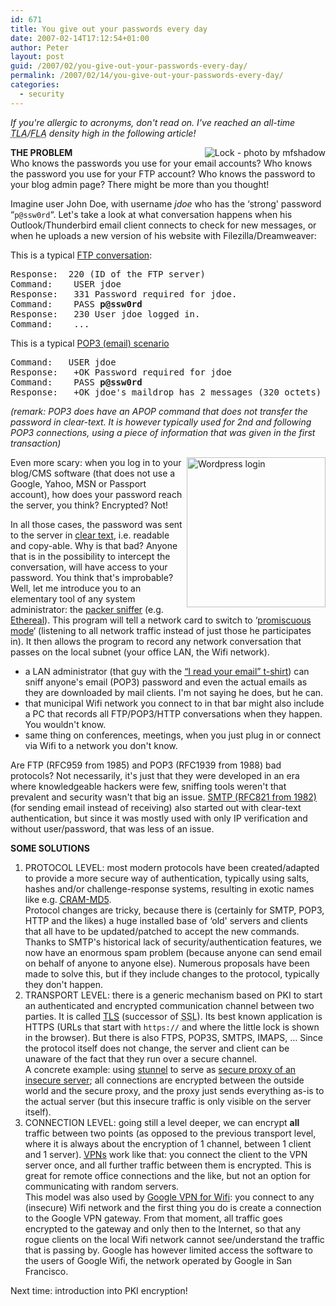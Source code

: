 ```yaml
---
id: 671
title: You give out your passwords every day
date: 2007-02-14T17:12:54+01:00
author: Peter
layout: post
guid: /2007/02/you-give-out-your-passwords-every-day/
permalink: /2007/02/14/you-give-out-your-passwords-every-day/
categories:
  - security
---
```

_If you're allergic to acronyms, don't read on. I've reached an all-time <acronym title="Three Letter Acronym">TLA</acronym>/<acronym title="Four Letter Acronym">FLA</acronym> density high in the following article!_

[<img style="float: right" src="http://farm1.static.flickr.com/10/14497366_fc714e4397_m.jpg" alt="Lock - photo by mfshadow" />](http://www.flickr.com/photos/mfshadow/14497366/)**THE PROBLEM**  
Who knows the passwords you use for your email accounts? Who knows the password you use for your FTP account? Who knows the password to your blog admin page? There might be more than you thought! 

Imagine user John Doe, with username _jdoe_ who has the &#8216;strong' password &#8220;`p@ssw0rd`&#8220;. Let's take a look at what conversation happens when his Outlook/Thunderbird email client connects to check for new messages, or when he uploads a new version of his website with Filezilla/Dreamweaver:

This is a typical [FTP conversation](http://www.w3.org/Protocols/rfc959/):

<pre>Response:	220 (ID of the FTP server)
Command:	USER jdoe
Response:	331 Password required for jdoe.
Command:	PASS <strong>p@ssw0rd</strong>
Response:	230 User jdoe logged in.
Command:	...
</pre>

This is a typical [POP3 (email) scenario](http://www.ietf.org/rfc/rfc1939.txt)

<pre>Command:	USER jdoe
Response:	+OK Password required for jdoe
Command:	PASS <strong>p@ssw0rd</strong>
Response:	+OK jdoe's maildrop has 2 messages (320 octets)
</pre>

_(remark: POP3 does have an APOP command that does not transfer the password in clear-text. It is however typically used for 2nd and following POP3 connections, using a piece of information that was given in the first transaction)_

[<img  style="float: right" src="http://farm1.static.flickr.com/134/390226502_34c2cc32a9_m.jpg" width="222" height="240" alt="Wordpress login" />](http://www.flickr.com/photos/pforret/390226502/ "Photo Sharing")Even more scary: when you log in to your blog/CMS software (that does not use a Google, Yahoo, MSN or Passport account), how does your password reach the server, you think? Encrypted? Not!

<!--more-->

  
In all those cases, the password was sent to the server in [clear text](http://en.wikipedia.org/wiki/Cleartext), i.e. readable and copy-able. Why is that bad? Anyone that is in the possibility to intercept the conversation, will have access to your password. You think that's improbable? Well, let me introduce you to an elementary tool of any system administrator: the [packer sniffer](http://en.wikipedia.org/wiki/Sniffer) (e.g. [Ethereal](http://www.ethereal.com/)). This program will tell a network card to switch to &#8216;[promiscuous mode](http://en.wikipedia.org/wiki/Promiscuous_mode)&#8216; (listening to all network traffic instead of just those he participates in). It then allows the program to record any network conversation that passes on the local subnet (your office LAN, the Wifi network).

  * a LAN administrator (that guy with the [&#8220;I read your email&#8221; t-shirt](http://www.thinkgeek.com/tshirts/frustrations/31fb/)) can sniff anyone's email (POP3) password and even the actual emails as they are downloaded by mail clients. I'm not saying he does, but he can.
  * that municipal Wifi network you connect to in that bar might also include a PC that records all FTP/POP3/HTTP conversations when they happen. You wouldn't know.
  * same thing on conferences, meetings, when you just plug in or connect via Wifi to a network you don't know.

Are FTP (RFC959 from 1985) and POP3 (RFC1939 from 1988) bad protocols? Not necessarily, it's just that they were developed in an era where knowledgeable hackers were few, sniffing tools weren't that prevalent and security wasn't that big an issue. [SMTP (RFC821 from 1982)](http://www.ietf.org/rfc/rfc0821.txt) (for sending email instead of receiving) also started out with clear-text authentication, but since it was mostly used with only IP verification and without user/password, that was less of an issue. 

**SOME SOLUTIONS**

  1. PROTOCOL LEVEL: most modern protocols have been created/adapted to provide a more secure way of authentication, typically using salts, hashes and/or challenge-response systems, resulting in exotic names like e.g. [<acronym title="challenge-response authentication mechanism (with hashing algorithm) Message-Digest 5">CRAM-MD5</acronym>](http://en.wikipedia.org/wiki/CRAM-MD5).  
    Protocol changes are tricky, because there is (certainly for SMTP, POP3, HTTP and the likes) a huge installed base of &#8216;old' servers and clients that all have to be updated/patched to accept the new commands. Thanks to SMTP's historical lack of security/authentication features, we now have an enormous spam problem (because anyone can send email on behalf of anyone to anyone else). Numerous proposals have been made to solve this, but if they include changes to the protocol, typically they don't happen.
  2. TRANSPORT LEVEL: there is a generic mechanism based on PKI to start an authenticated and encrypted communication channel between two parties. It is called [<acronym title="Transport Layer Security">TLS</acronym>](http://en.wikipedia.org/wiki/Transport_Layer_Security) (successor of <acronym title="Secure Socket Layer">SSL</acronym>). Its best known application is HTTPS (URLs that start with `https://` and where the little lock is shown in the browser). But there is also FTPS, POP3S, SMTPS, IMAPS, &#8230; Since the protocol itself does not change, the server and client can be unaware of the fact that they run over a secure channel.  
    A concrete example: using [stunnel](http://www.stunnel.org/) to serve as [secure proxy of an insecure server](http://www.stunnel.org/examples/encrypt_services.html); all connections are encrypted between the outside world and the secure proxy, and the proxy just sends everything as-is to the actual server (but this insecure traffic is only visible on the server itself). 
  3. CONNECTION LEVEL: going still a level deeper, we can encrypt **all** traffic between two points (as opposed to the previous transport level, where it is always about the encryption of 1 channel, between 1 client and 1 server). [<acronym title="Virtual Private Network">VPN</acronym>s](http://en.wikipedia.org/wiki/VPN) work like that: you connect the client to the VPN server once, and all further traffic between them is encrypted. This is great for remote office connections and the like, but not an option for communicating with random servers.  
    This model was also used by [Google VPN for Wifi](http://google.blognewschannel.com/index.php/archives/2005/09/19/google-pulls-the-other-leg-with-secure-access/): you connect to any (insecure) Wifi network and the first thing you do is create a connection to the Google VPN gateway. From that moment, all traffic goes encrypted to the gateway and only then to the Internet, so that any rogue clients on the local Wifi network cannot see/understand the traffic that is passing by. Google has however limited access the software to the users of Google Wifi, the network operated by Google in San Francisco.

Next time: introduction into PKI encryption!